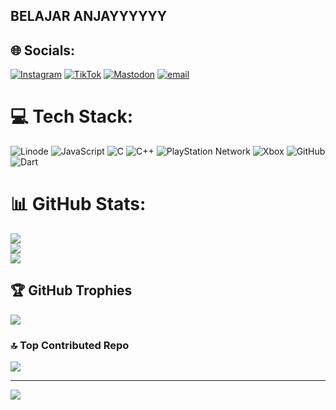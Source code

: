 ## BELAJAR ANJAYYYYYY

## 🌐 Socials:
[![Instagram](https://img.shields.io/badge/Instagram-%23E4405F.svg?logo=Instagram&logoColor=white)](https://instagram.com/Kadekprima11) [![TikTok](https://img.shields.io/badge/TikTok-%23000000.svg?logo=TikTok&logoColor=white)](https://tiktok.com/@Alyabotz) [![Mastodon](https://img.shields.io/badge/-MASTODON-%232B90D9?logo=mastodon&logoColor=white)](https://mastodon.social/@@Prima) [![email](https://img.shields.io/badge/Email-D14836?logo=gmail&logoColor=white)](mailto:primanandakadek@gmail.com) 

# 💻 Tech Stack:
![Linode](https://img.shields.io/badge/linode-00A95C?style=for-the-badge&logo=linode&logoColor=white) ![JavaScript](https://img.shields.io/badge/javascript-%23323330.svg?style=for-the-badge&logo=javascript&logoColor=%23F7DF1E) ![C](https://img.shields.io/badge/c-%2300599C.svg?style=for-the-badge&logo=c&logoColor=white) ![C++](https://img.shields.io/badge/c++-%2300599C.svg?style=for-the-badge&logo=c%2B%2B&logoColor=white) ![PlayStation Network](https://img.shields.io/badge/PSN-%230070D1.svg?style=for-the-badge&logo=Playstation&logoColor=white) ![Xbox](https://img.shields.io/badge/xbox-%23107C10.svg?style=for-the-badge&logo=xbox&logoColor=white) ![GitHub](https://img.shields.io/badge/github-%23121011.svg?style=for-the-badge&logo=github&logoColor=white) ![Dart](https://img.shields.io/badge/dart-%230175C2.svg?style=for-the-badge&logo=dart&logoColor=white)
# 📊 GitHub Stats:
![](https://github-readme-stats.vercel.app/api?username=PrimaBotz&theme=merko&hide_border=false&include_all_commits=true&count_private=false)<br/>
![](https://nirzak-streak-stats.vercel.app/?user=PrimaBotz&theme=merko&hide_border=false)<br/>
![](https://github-readme-stats.vercel.app/api/top-langs/?username=PrimaBotz&theme=merko&hide_border=false&include_all_commits=true&count_private=false&layout=compact)

## 🏆 GitHub Trophies
![](https://github-profile-trophy.vercel.app/?username=PrimaBotz&theme=radical&no-frame=false&no-bg=false&margin-w=4)

### 🔝 Top Contributed Repo
![](https://github-contributor-stats.vercel.app/api?username=PrimaBotz&limit=5&theme=dark&combine_all_yearly_contributions=true)

---
[![](https://visitcount.itsvg.in/api?id=PrimaBotz&icon=1&color=0)](https://visitcount.itsvg.in)

<!-- Proudly created with GPRM ( https://gprm.itsvg.in ) -->
